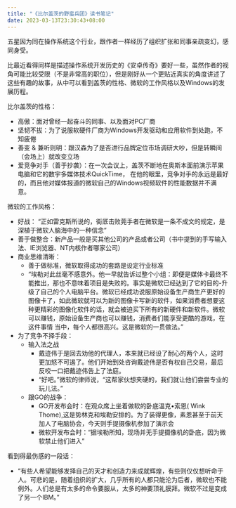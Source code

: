 ```yaml
---
title: "《比尔盖茨的野蛮兵团》读书笔记"
date: 2023-03-13T23:30:43+08:00
---
```


五星因为同在操作系统这个行业，跟作者一样经历了组织扩张和同事亲疏变幻，感同身受。

比最近看得同样是描述操作系统开发历史的《安卓传奇》要好一些，虽然作者的视角可能比较受限（不是非常高的职位），但是刚好从一个更贴近真实的角度讲述了这些有趣的故事，从中可以看到盖茨的性格、微软的工作风格以及Windows的发展历程。

比尔盖茨的性格：

- 高傲：面对曾经一起奋斗的同事、以及面对PC厂商
- 坚韧不拔：为了说服软硬件厂商为Windows开发驱动和应用软件到处跑，不知疲倦
- 善变 & 兼听则明：跟汉森为了是否进行品牌定位市场调研大吵，但是转瞬间（会场上）就改变立场
- 爱竞争对手（善于抄袭）：在一次会议上，盖茨不断地在奥斯本面前演示苹果电脑和它的数宇多媒体技术QuickTime， 在他的眼里，竞争对手的永远是最好的，而且他对媒体报道的微软自己的Windows视频软件的性能数据并不满意。

微软的工作风格：

- 好战： “正如雷克斯所说的，街厎击败莞手者在微软是一条不成文的规定，是深植于微软人脑海中的一种信念”
- 善于做整合：新产品一般是买其他公司的产品或者公司（书中提到的手写输入法、IE浏览器、NT内核作者哪家公司）
- 商业思维清晰：
  - 善于做标准，微软取得成功的套路是设定行业标准
  - “埃勒对此丝毫不感意外。他一早就告诉过整个小组：即便是媒体卡最终不能推出，那也不意味着项目是失败的。事实是微软已经达到了它的目的-升级了自己的个人电脑平台。微软已经成功说服原始设备生产商生产更好的图像卡了，如此微软就可以为新的图像卡写新的软件，如果消费者想要这种更精彩的图像化软件的话，就会被迫买下所有的新硬件和新软件。微软可以赚钱，原始设备生产商也可以赚钱，消费者们能享受更酷的游戏，在这件事情 当中，每个人都很高兴。这是微软的一贯做法。”
- 为了竞争不择手段：
  - 输入法之战
    - 戴迹伟于是回去劝他的代理人，本来就已经设了耐心的两个人，这时更加怒不可遏了。他们开始到处咨询戴迹伟是否有权自己交易，最后反咬一口把戴迹伟告上了法庭。
    - “好吧。”微软的律师说，“这帮家伙想夹硬的，我们就让他们尝尝专业的玩儿法。”
  - 跟GO的战争：
    - GO开发布会时：在观众席上坐着做软的卧底温克•索恩( Wink Thome),这是势林克和埃勒安排的。为了装得更像，素恩甚至于前天加人了电脑协会，今天则手提摄像机参加了演示会
    - 微软开发布会时：“据埃勒所知，现场并无手提摄像机的卧底，因为微软禁止他们进入”

看到得最伤感的一段话：

- “有些人希望能够发择自己的天才和创造力来成就辉煌，有些则仅仅想听命于人。可悲的是，随着组织的扩大，几乎所有的人都只能沦为后者，微软也不能例外。人们总是有太多的命令要服从，太多的神要顶礼膜拜。微软不过是变成了另一个IBM。”

